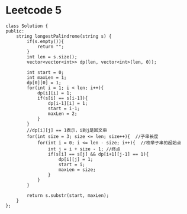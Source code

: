 # Leetcode 5
    class Solution {
    public:
        string longestPalindrome(string s) {
            if(s.empty()){
                return "";
            }
            int len = s.size();
            vector<vector<int>> dp(len, vector<int>(len, 0));

            int start = 0;
            int maxLen = 1;
            dp[0][0] = 1;
            for(int i = 1; i < len; i++){
                dp[i][i] = 1;
                if(s[i] == s[i-1]){
                    dp[i-1][i] = 1;
                    start = i-1;
                    maxLen = 2;
                }
            }
            //dp[i][j] == 1表示，i到j是回文串
            for(int size = 3; size <= len; size++){  //子串长度
                for(int i = 0; i <= len - size; i++){  //枚举子串的起始点
                    int j = i + size - 1; //终点
                    if(s[i] == s[j] && dp[i+1][j-1] == 1){
                        dp[i][j] = 1;
                        start = i;
                        maxLen = size;
                    }
                }
            }

            return s.substr(start, maxLen);
        }
    };
